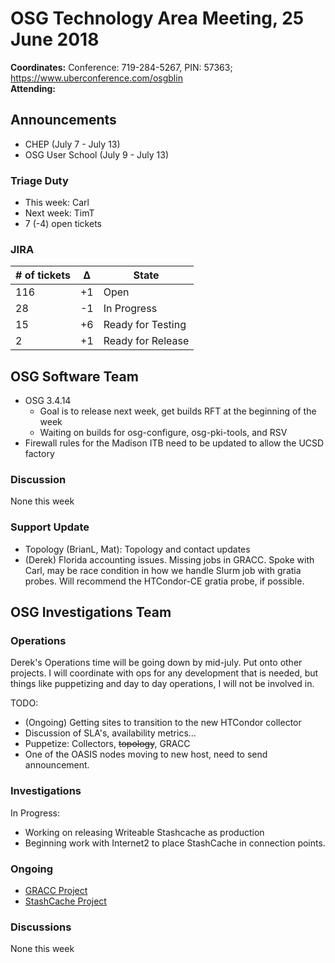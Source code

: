 # OSG Technology Area Meeting, 25 June 2018

**Coordinates:** Conference: 719-284-5267, PIN: 57363; <https://www.uberconference.com/osgblin>  
**Attending:**   


## Announcements

-   CHEP (July 7 - July 13)
-   OSG User School (July 9 - July 13)


### Triage Duty

-   This week: Carl
-   Next week: TimT
-   7 (-4) open tickets


### JIRA

| # of tickets | &Delta; | State             |
|------------ |------- |----------------- |
| 116          | +1      | Open              |
| 28           | -1      | In Progress       |
| 15           | +6      | Ready for Testing |
| 2            | +1      | Ready for Release |


## OSG Software Team

-   OSG 3.4.14  
    -   Goal is to release next week, get builds RFT at the beginning of the week
    -   Waiting on builds for osg-configure, osg-pki-tools, and RSV
-   Firewall rules for the Madison ITB need to be updated to allow the UCSD factory


### Discussion

None this week  


### Support Update

-   Topology (BrianL, Mat): Topology and contact updates
-   (Derek) Florida accounting issues.  Missing jobs in GRACC.  Spoke with Carl, may be race condition in how we handle Slurm job with gratia probes.  Will recommend the HTCondor-CE gratia probe, if possible.


## OSG Investigations Team


### Operations

Derek's Operations time will be going down by mid-july.  Put onto other projects.  I will coordinate with ops for any development that is needed, but things like puppetizing and day to day operations, I will not be involved in.

TODO:  

-   (Ongoing) Getting sites to transition to the new HTCondor collector
-   Discussion of SLA's, availability metrics&#x2026;
-   Puppetize: Collectors, ~~topology~~, GRACC
-   One of the OASIS nodes moving to new host, need to send announcement.


### Investigations

In Progress:  

-   Working on releasing Writeable Stashcache as production
-   Beginning work with Internet2 to place StashCache in connection points.


### Ongoing

-   [GRACC Project](https://jira.opensciencegrid.org/projects/GRACC/)
-   [StashCache Project](https://opensciencegrid.github.io/StashCache/)


### Discussions

None this week
